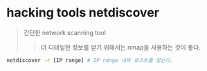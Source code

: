 # hacking tools netdiscover

> 간단한 network scanning tool
>
> > 더 디테일한 정보를 얻기 위해서는 nmap을 사용하는 것이 좋다.

```sh
netdiscover -r [IP range] # IP range 내의 호스트를 찾는다.
```
